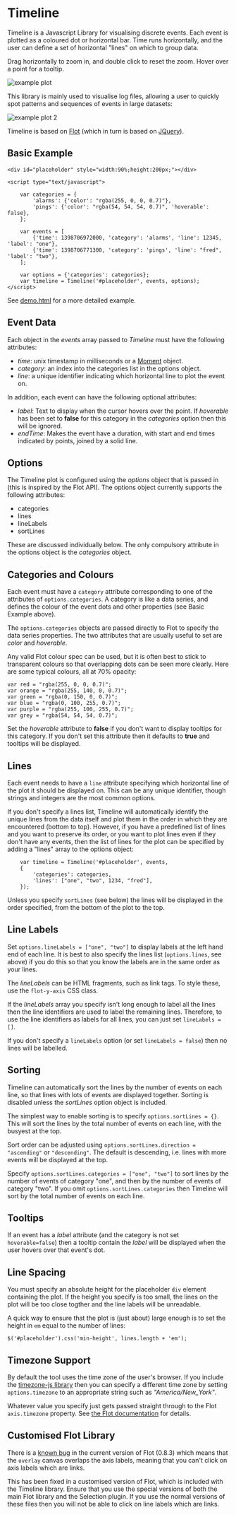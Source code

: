 # Timeline

Timeline is a Javascript Library for visualising discrete events.  Each event is plotted as a coloured dot or horizontal bar.  Time runs horizontally, and the user can define a set of horizontal "lines" on which to group data.

Drag horizontally to zoom in, and double click to reset the zoom. Hover over a point for a tooltip. 

![example plot](sample.png)

This library is mainly used to visualise log files, allowing a user to quickly spot patterns and sequences of events in large datasets:

![example plot 2](sample2.png)

Timeline is based on [Flot](http://www.flotcharts.org) (which in turn is based on [JQuery](http://jquery.com)).

## Basic Example
	<div id="placeholder" style="width:90%;height:200px;"></div>
    
	<script type="text/javascript">

		var categories = {
			'alarms': {'color': "rgba(255, 0, 0, 0.7)"},
			'pings': {'color': "rgba(54, 54, 54, 0.7)", 'hoverable': false},
		};

		var events = [
			{'time': 1398706972000, 'category': 'alarms', 'line': 12345, 'label': "one"},
			{'time': 1398706771300, 'category': 'pings', 'line': "fred", 'label': "two"},
		];
	
		var options = {'categories': categories};
		var timeline = Timeline('#placeholder', events, options);
	</script>

See [demo.html](demo.html) for a more detailed example.

## Event Data
Each object in the *events* array passed to *Timeline* must have the following attributes:

* *time*: unix timestamp in milliseconds or a [Moment](http://momentjs.com) object.
* *category*: an index into the categories list in the options object.
* *line*: a unique identifier indicating which horizontal line to plot the event on.

In addition, each event can have the following optional attributes: 

* *label*: Text to display when the cursor hovers over the point.  If *hoverable* has been set to **false** for this category in the *categories* option then this will be ignored.
* *endTime*: Makes the event have a duration, with start and end times indicated by points, joined by a solid line.  

## Options
The Timeline plot is configured using the *options* object that is passed in (this is inspired by the Flot API).  The options object currently supports the following attributes:

* categories
* lines
* lineLabels
* sortLines

These are discussed individually below. The only compulsory attribute in the options object is the *categories* object.

## Categories and Colours
Each event must have a `category` attribute corresponding to one of the attributes of `options.categories`.  A category is like a data series, and defines the colour of the event dots and other properties (see Basic Example above).

The `options.categories` objects are passed directly to Flot to specify the data series properties.  The two attributes that are usually useful to set are *color* and *hoverable*.

Any valid Flot colour spec can be used, but it is often best to stick to transparent colours so that overlapping dots can be seen more clearly.  Here are some typical colours, all at 70% opacity:

	var red = "rgba(255, 0, 0, 0.7)";
	var orange = "rgba(255, 140, 0, 0.7)";
	var green = "rgba(0, 150, 0, 0.7)";
	var blue = "rgba(0, 100, 255, 0.7)";
	var purple = "rgba(255, 100, 255, 0.7)";
	var grey = "rgba(54, 54, 54, 0.7)";

Set the *hoverable* attribute to **false** if you don't want to display tooltips for this category.  If you don't set this attribute then it defaults to **true** and tooltips will be displayed.

## Lines
Each event needs to have a `line` attribute specifying which horizontal line of the plot it should be displayed on.  This can be any unique identifier, though strings and integers are the most common options.

If you don't specify a lines list, Timeline will automatically identify the unique lines from the data itself and plot them in the order in which they are encountered (bottom to top).  However, if you have a predefined list of lines and you want to preserve its order, or you want to plot lines even if they don't have any events, then the list of lines for the plot can be specified by adding a "lines" array to the options object:

		var timeline = Timeline('#placeholder', events, 
		{
			'categories': categories,
			'lines': ["one", "two", 1234, "fred"],
		});

Unless you specify `sortLines`  (see below) the lines will be displayed in the order specified, from the bottom of the plot to the top.  

## Line Labels
Set `options.lineLabels = ["one", "two"]` to display labels at the left hand end of each line.  It is best to also specify the lines list (`options.lines`, see above) if you do this so that you know the labels are in the same order as your lines.

The *lineLabels* can be HTML fragments, such as link tags.  To style these, use the `flot-y-axis` CSS class.

If the *lineLabels* array you specify isn't long enough to label all the lines then the line identifiers are used to label the remaining lines.  Therefore, to use the line identifiers as labels for all lines, you can just set `lineLabels = []`.

If you don't specify a `lineLabels` option (or set `lineLabels = false`) then no lines will be labelled.  

## Sorting
Timeline can automatically sort the lines by the number of events on each line, so that lines with lots of events are displayed together.  Sorting is disabled unless the *sortLines* option object is included.

The simplest way to enable sorting is to specify `options.sortLines = {}`.  This will sort the lines by the total number of events on each line, with the busyest at the top.

Sort order can be adjusted using `options.sortLines.direction = "ascending"` or `"descending"`.  The default is descending, i.e. lines with more events will be displayed at the top.

Specify `options.sortLines.categories = ["one", "two"]` to sort lines by the number of events of category "one", and then by the number of events of category "two".  If you omit `options.sortLines.categories` then Timeline will sort by the total number of events on each line.

## Tooltips
If an event has a *label* attribute (and the category is not set `hoverable=false`) then a tooltip contain the *label* will be displayed when the user hovers over that event's dot.  

## Line Spacing
You must specify an absolute height for the placeholder `div` element containing the plot.  If the height you specify is too small, the lines on the plot will be too close togther and the line labels will be unreadable.  

A quick way to ensure that the plot is (just about) large enough is to set the height in `em` equal to the number of lines:

```
$('#placeholder').css('min-height', lines.length + 'em');
```

## Timezone Support

By default the tool uses the time zone of the user's browser.  If you include the [timezone-js library](https://github.com/mde/timezone-js) then you can specify a different time zone by setting `options.timezone` to an appropriate string such as *"America/New_York"*.

Whatever value you specify just gets passed straight through to the Flot `axis.timezone` property.  See [the Flot documentation](https://github.com/flot/flot/blob/master/API.md#time-series-data) for details.

## Customised Flot Library

There is a [known bug](https://github.com/flot/flot/issues/1321) in the current version of Flot (0.8.3) which means that the `overlay` canvas overlaps the axis labels, meaning that you can't click on axis labels which are links.  

This has been fixed in a customised version of Flot, which is included with the Timeline library.  Ensure that you use the special versions of both the main Flot library and the Selection plugin.  If you use the normal versions of these files then you will not be able to click on line labels which are links.  

